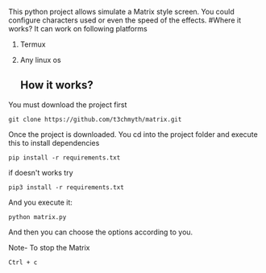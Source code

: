 This python project allows simulate a Matrix style screen. You could configure characters used or even the speed of
the effects.
#Where it works?
It can work on following platforms
1. Termux
2. Any linux os

   ## How it works?
You must download the project first

```
git clone https://github.com/t3chmyth/matrix.git

```

Once the project is downloaded. You cd into the project folder and execute this to install dependencies

```
pip install -r requirements.txt

```
if doesn't works try

```
pip3 install -r requirements.txt

```

And you execute it:

```
python matrix.py

```

And then you can choose the options according to you.

Note-
To stop the Matrix

```
Ctrl + c

```
